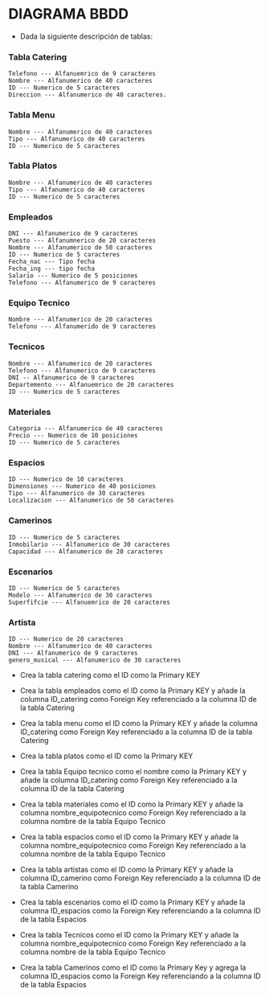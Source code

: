 # DIAGRAMA BBDD

- Dada la siguiente descripción de tablas:

### Tabla Catering
    Telefono --- Alfanuemrico de 9 caracteres
    Nombre --- Alfanumerico de 40 caracteres
    ID --- Numerico de 5 caracteres
    Direccion --- Alfanumerico de 40 caracteres.

### Tabla Menu
    Nombre --- Alfanumerico de 40 caracteres
    Tipo --- Alfanumerico de 40 caracteres
    ID --- Numerico de 5 caracteres

### Tabla Platos
    Nombre --- Alfanumerico de 40 caracteres
    Tipo --- Alfanumerico de 40 caracteres
    ID --- Numerico de 5 caracteres

### Empleados
    DNI --- Alfanumerico de 9 caracteres
    Puesto --- Alfanumnerico de 20 caracteres
    Nombre --- Alfanumerico de 50 caracteres
    ID --- Numerico de 5 caracteres
    Fecha_nac --- Tipo fecha
    Fecha_ing --- tipo fecha
    Salario --- Numerico de 5 posiciones
    Telefono --- Alfanumerico de 9 caracteres

### Equipo Tecnico
    Nombre --- Alfanumerico de 20 caracteres
    Telefono --- Alfanumerido de 9 caracteres

### Tecnicos
    Nombre --- Alfanumerico de 20 caracteres
    Telefono --- Alfanumerico de 9 caracteres
    DNI -- Alfanumerico de 9 caracteres
    Departemento --- Alfanuemrico de 20 caracteres
    ID --- Numerico de 5 caracteres

###  Materiales
    Categoria --- Alfanumerico de 40 caracteres
    Precio --- Numerico de 10 posiciones
    ID --- Numerico de 5 caracteres

### Espacios
    ID --- Numerico de 10 caracteres
    Dimensiones --- Numerico de 40 posiciones
    Tipo --- Alfanumerico de 30 caracteres
    Localizacion --- Alfanumerico de 50 caracteres

### Camerinos
    ID --- Numerico de 5 caracteres
    Inmobilario --- Alfanumerico de 30 caracteres
    Capacidad --- Alfanumerico de 20 caracteres

### Escenarios
    ID --- Numerico de 5 caracteres
    Modelo --- Alfanumerico de 30 caracteres
    Superfifcie --- Alfanuemrico de 20 caracteres

### Artista
    ID --- Numerico de 20 caracteres
    Nombre --- Alfanumerico de 40 caracteres
    DNI --- Alfanumerico de 9 caracteres
    genero_musical --- Alfanumerico de 30 caracteres


- Crea la tabla catering como el ID como la Primary KEY

- Crea la tabla empleados como el ID como la Primary KEY y  añade la columna ID_catering como Foreign Key referenciado a la columna ID de la tabla Catering 

- Crea la tabla menu como el ID como la Primary KEY y  añade la columna ID_catering como Foreign Key referenciado a la columna ID de la tabla Catering

- Crea la tabla platos como el ID como la Primary KEY

- Crea la tabla Equipo tecnico como el nombre como la Primary KEY y  añade la columna ID_catering como Foreign Key referenciado a la columna ID de la tabla Catering

- Crea la tabla materiales como el ID como la Primary KEY y  añade la columna nombre_equipotecnico como Foreign Key referenciado a la columna nombre de la tabla Equipo Tecnico

- Crea la tabla espacios como el ID como la Primary KEY y  añade la columna nombre_equipotecnico como Foreign Key referenciado a la columna nombre de la tabla Equipo Tecnico

- Crea la tabla artistas como el ID como la Primary KEY y  añade la columna ID_camerino como Foreign Key referenciado a la columna ID de la tabla Camerino
 
- Crea la tabla escenarios como el ID como la Primary KEY  y  añade la columna ID_espacios como la Foreign  Key referenciando a la columna ID de la tabla Espacios

- Crea la tabla Tecnicos como el ID como la Primary KEY y  añade la columna nombre_equipotecnico como Foreign Key referenciado a la columna nombre de la tabla Equipo Tecnico

- Crea la tabla Camerinos como  el ID como la Primary Key y agrega la columna  ID_espacios como la Foreign Key referenciando a la columna ID de la tabla Espacios
